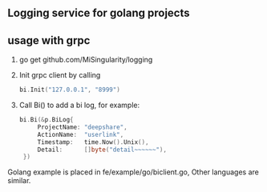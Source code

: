 Logging service for golang projects
------------------------------

usage with grpc
---------------

1. go get github.com/MiSingularity/logging
   
2. Init grpc client by calling
    ```go
    bi.Init("127.0.0.1", "8999")
    ```
    
3. Call Bi() to add a bi log, for example:
   
   ```go
   bi.Bi(&p.BiLog{
   		ProjectName: "deepshare",
   		ActionName:  "userlink",
   		Timestamp:   time.Now().Unix(),
   		Detail:      []byte("detail~~~~~~"),
   	})
   	```

Golang example is placed in fe/example/go/biclient.go,
Other languages are similar.